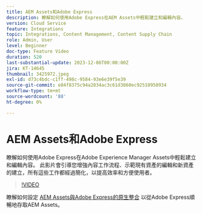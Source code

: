 ```yaml
---
title: AEM Assets和Adobe Express
description: 瞭解如何使用Adobe Express在AEM Assets中輕鬆建立和編輯內容。
version: Cloud Service
feature: Integrations
topic: Integrations, Content Management, Content Supply Chain
role: Admin, User
level: Beginner
doc-type: Feature Video
duration: 520
last-substantial-update: 2023-12-06T00:00:00Z
jira: KT-14645
thumbnail: 3425972.jpeg
exl-id: d73c4bdc-c1ff-498c-9584-93e6e39f5e39
source-git-commit: e84f8375c94a2834ac3c61d3860ec92510950934
workflow-type: tm+mt
source-wordcount: '88'
ht-degree: 0%

---
```


# AEM Assets和Adobe Express

瞭解如何使用Adobe Express在Adobe Experience Manager Assets中輕鬆建立和編輯內容。 此影片會引導您增強內容工作流程、示範現有資產的編輯和新資產的建立，所有這些工作都經過簡化，以提高效率和方便使用者。

>[!VIDEO](https://video.tv.adobe.com/v/3425972/?learn=on)

瞭解如何設定 [AEM Assets與Adobe Express的原生整合](https://experienceleague.adobe.com/en/docs/experience-manager-cloud-service/content/assets/integration-adobe-express/native-integration-adobe-express) 以從Adobe Express順暢地存取AEM Assets。
